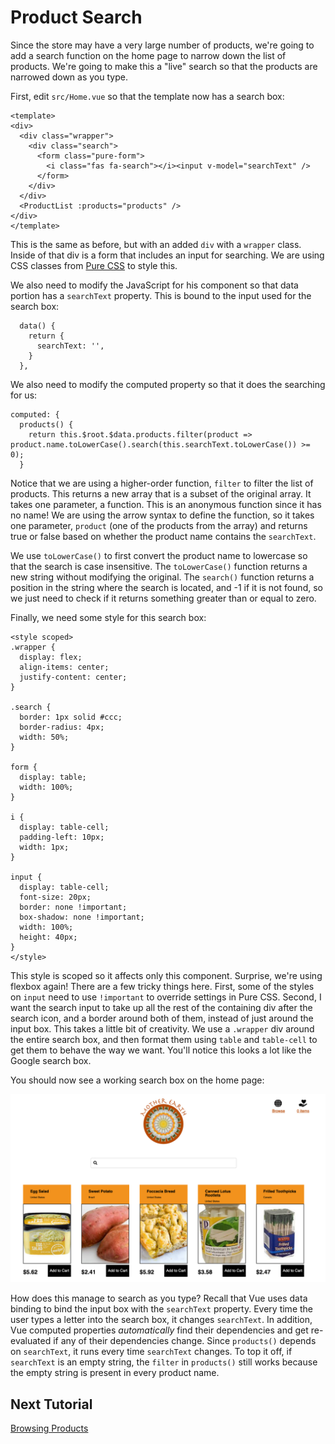 # Product Search

Since the store may have a very large number of products, we're going to add a search
function on the home page to narrow down the list of products. We're going to make
this a "live" search so that the products are narrowed down as you type.

First, edit `src/Home.vue` so that the template now has a search box:

```
<template>
<div>
  <div class="wrapper">
    <div class="search">
      <form class="pure-form">
        <i class="fas fa-search"></i><input v-model="searchText" />
      </form>
    </div>
  </div>
  <ProductList :products="products" />
</div>
</template>
```

This is the same as before, but with an added `div` with a `wrapper` class. Inside
of that div is a form that includes an input for searching. We are using
CSS classes from [Pure CSS](https://purecss.io/) to style this.

We also need to modify the JavaScript for his component so that data portion
has a `searchText` property. This is bound to the input used for the search box:

```
  data() {
    return {
      searchText: '',
    }
  },
```

We also need to modify the computed property so that it does the searching for us:

```
computed: {
  products() {
    return this.$root.$data.products.filter(product => product.name.toLowerCase().search(this.searchText.toLowerCase()) >= 0);
  }
```

Notice that we are using a higher-order function, `filter` to filter the list of
products. This returns a new array that is a subset of the original array. It takes
one parameter, a function. This is an anonymous function since it has no name!
We are using the arrow syntax to define the function, so it takes one parameter,
`product` (one of the products from the array) and returns true or false based
on whether the product name contains the `searchText`.

We use `toLowerCase()` to first convert the product name to lowercase so that
the search is case insensitive. The `toLowerCase()` function returns a new
string without modifying the original. The `search()` function returns a
position in the string where the search is located, and -1 if it is not found,
so we just need to check if it returns something greater than or equal to zero.

Finally, we need some style for this search box:

```
<style scoped>
.wrapper {
  display: flex;
  align-items: center;
  justify-content: center;
}

.search {
  border: 1px solid #ccc;
  border-radius: 4px;
  width: 50%;
}

form {
  display: table;
  width: 100%;
}

i {
  display: table-cell;
  padding-left: 10px;
  width: 1px;
}

input {
  display: table-cell;
  font-size: 20px;
  border: none !important;
  box-shadow: none !important;
  width: 100%;
  height: 40px;
}
</style>
```

This style is scoped so it affects only this component. Surprise, we're using flexbox
again! There are a few tricky things here. First, some of the styles on `input` need
to use `!important` to override settings in Pure CSS. Second, I want the search
input to take up all the rest of the containing div after the search icon, and a border
around both of them, instead of just around the input box. This takes a little bit of
creativity. We use a `.wrapper` div around the entire search box, and then format
them using `table` and `table-cell` to get them to behave the way we want. You'll
notice this looks a lot like the Google search box.

You should now see a working search box on the home page:

![search box](/screenshots/search-box.png)

How does this manage to search as you type? Recall that Vue uses data binding
to bind the input box with the `searchText` property. Every time the user types
a letter into the search box, it changes `searchText`. In addition, Vue computed
properties *automatically* find their dependencies and get re-evaluated if any
of their dependencies change. Since `products()` depends on `searchText`, it runs
every time `searchText` changes. To top it off, if `searchText` is an empty string,
the `filter` in `products()` still works because the empty string is present in
every product name.

## Next Tutorial

[Browsing Products](/tutorials/6-Browsing-Products.md)
